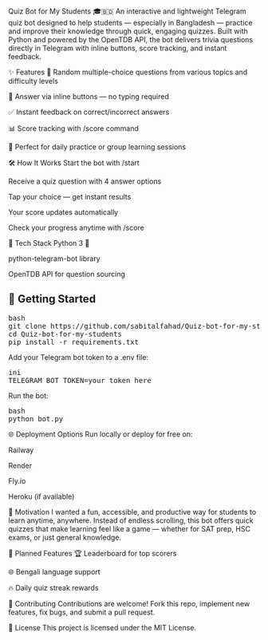 Quiz Bot for My Students 🎓🇧🇩
An interactive and lightweight Telegram quiz bot designed to help students — especially in Bangladesh — practice and improve their knowledge through quick, engaging quizzes.
Built with Python and powered by the OpenTDB API, the bot delivers trivia questions directly in Telegram with inline buttons, score tracking, and instant feedback.

✨ Features
🎯 Random multiple-choice questions from various topics and difficulty levels

💬 Answer via inline buttons — no typing required

✅ Instant feedback on correct/incorrect answers

📊 Score tracking with /score command

📅 Perfect for daily practice or group learning sessions

🛠️ How It Works
Start the bot with /start

Receive a quiz question with 4 answer options

Tap your choice — get instant results

Your score updates automatically

Check your progress anytime with /score

🔧 Tech Stack
Python 3 🐍

python-telegram-bot library

OpenTDB API for question sourcing

## 🚀 Getting Started

<pre>bash
git clone https://github.com/sabitalfahad/Quiz-bot-for-my-students.git
cd Quiz-bot-for-my-students
pip install -r requirements.txt
</pre>

Add your Telegram bot token to a .env file:
<pre>ini
TELEGRAM_BOT_TOKEN=your_token_here
</pre>

Run the bot:
<pre>bash
python bot.py</pre>

🌐 Deployment Options
Run locally or deploy for free on:

Railway

Render

Fly.io

Heroku (if available)

🎯 Motivation
I wanted a fun, accessible, and productive way for students to learn anytime, anywhere.
Instead of endless scrolling, this bot offers quick quizzes that make learning feel like a game — whether for SAT prep, HSC exams, or just general knowledge.

🔮 Planned Features
🏆 Leaderboard for top scorers

🌐 Bengali language support

🔥 Daily quiz streak rewards

🤝 Contributing
Contributions are welcome!
Fork this repo, implement new features, fix bugs, and submit a pull request.

📜 License
This project is licensed under the MIT License.


